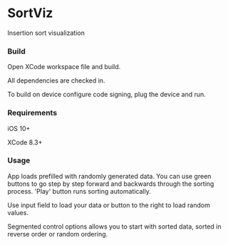 # SortViz
Insertion sort visualization

### Build
Open XCode workspace file and build.

All dependencies are checked in.

To build on device configure code signing, plug the device and run.

### Requirements
iOS 10+

XCode 8.3+

### Usage
App loads prefilled with randomly generated data.
You can use green buttons to go step by step forward and backwards through the sorting process.
'Play' button runs sorting automatically.

Use input field to load your data or button to the right to load random values.

Segmented control options allows you to start with sorted data, sorted in reverse order or random ordering.
